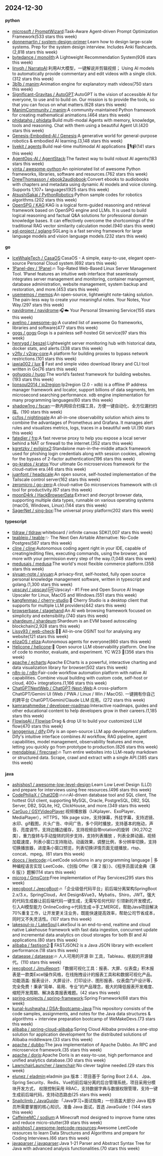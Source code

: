 ## 2024-12-30

#### python
* [microsoft / PromptWizard](https://github.com/microsoft/PromptWizard):Task-Aware Agent-driven Prompt Optimization Framework(533 stars this week)
* [donnemartin / system-design-primer](https://github.com/donnemartin/system-design-primer):Learn how to design large-scale systems. Prep for the system design interview. Includes Anki flashcards.(2,818 stars this week)
* [bytedance / monolith](https://github.com/bytedance/monolith):A Lightweight Recommendation System(926 stars this week)
* [linyqh / NarratoAI](https://github.com/linyqh/NarratoAI):利用AI大模型，一键解说并剪辑视频； Using AI models to automatically provide commentary and edit videos with a single click.(312 stars this week)
* [3b1b / manim](https://github.com/3b1b/manim):Animation engine for explanatory math videos(750 stars this week)
* [Significant-Gravitas / AutoGPT](https://github.com/Significant-Gravitas/AutoGPT):AutoGPT is the vision of accessible AI for everyone, to use and to build on. Our mission is to provide the tools, so that you can focus on what matters.(628 stars this week)
* [ManimCommunity / manim](https://github.com/ManimCommunity/manim):A community-maintained Python framework for creating mathematical animations.(464 stars this week)
* [phidatahq / phidata](https://github.com/phidatahq/phidata):Build multi-modal Agents with memory, knowledge, tools and reasoning. Chat with them using a beautiful Agent UI.(420 stars this week)
* [Genesis-Embodied-AI / Genesis](https://github.com/Genesis-Embodied-AI/Genesis):A generative world for general-purpose robotics & embodied AI learning.(3,148 stars this week)
* [livekit / agents](https://github.com/livekit/agents):Build real-time multimodal AI applications 🤖🎙️📹(141 stars this week)
* [AgentOps-AI / AgentStack](https://github.com/AgentOps-AI/AgentStack):The fastest way to build robust AI agents(183 stars this week)
* [vinta / awesome-python](https://github.com/vinta/awesome-python):An opinionated list of awesome Python frameworks, libraries, software and resources.(762 stars this week)
* [DrewThomasson / ebook2audiobook](https://github.com/DrewThomasson/ebook2audiobook):Convert ebooks to audiobooks with chapters and metadata using dynamic AI models and voice cloning. Supports 1,107+ languages!(925 stars this week)
* [AtsushiSakai / PythonRobotics](https://github.com/AtsushiSakai/PythonRobotics):Python sample codes for robotics algorithms.(202 stars this week)
* [OpenSPG / KAG](https://github.com/OpenSPG/KAG):KAG is a logical form-guided reasoning and retrieval framework based on OpenSPG engine and LLMs. It is used to build logical reasoning and factual Q&A solutions for professional domain knowledge bases. It can effectively overcome the shortcomings of the traditional RAG vector similarity calculation model.(940 stars this week)
* [sgl-project / sglang](https://github.com/sgl-project/sglang):SGLang is a fast serving framework for large language models and vision language models.(232 stars this week)

#### go
* [IceWhaleTech / CasaOS](https://github.com/IceWhaleTech/CasaOS):CasaOS - A simple, easy-to-use, elegant open-source Personal Cloud system.(692 stars this week)
* [1Panel-dev / 1Panel](https://github.com/1Panel-dev/1Panel):🔥 Top-Rated Web-Based Linux Server Management Tool. 1Panel features an intuitive web interface that seamlessly integrates server management and monitoring, container management, database administration, website management, system backup and restoration, and more.(453 stars this week)
* [usememos / memos](https://github.com/usememos/memos):An open-source, lightweight note-taking solution. The pain-less way to create your meaningful notes. Your Notes, Your Way.(297 stars this week)
* [navidrome / navidrome](https://github.com/navidrome/navidrome):🎧☁️ Your Personal Streaming Service(155 stars this week)
* [avelino / awesome-go](https://github.com/avelino/awesome-go):A curated list of awesome Go frameworks, libraries and software(477 stars this week)
* [gogs / gogs](https://github.com/gogs/gogs):Gogs is a painless self-hosted Git service(97 stars this week)
* [henrygd / beszel](https://github.com/henrygd/beszel):Lightweight server monitoring hub with historical data, docker stats, and alerts.(338 stars this week)
* [v2fly / v2ray-core](https://github.com/v2fly/v2ray-core):A platform for building proxies to bypass network restrictions.(101 stars this week)
* [iawia002 / lux](https://github.com/iawia002/lux):👾 Fast and simple video download library and CLI tool written in Go(76 stars this week)
* [gohugoio / hugo](https://github.com/gohugoio/hugo):The world’s fastest framework for building websites.(193 stars this week)
* [lionsoul2014 / ip2region](https://github.com/lionsoul2014/ip2region):Ip2region (2.0 - xdb) is a offline IP address manager framework and locator, support billions of data segments, ten microsecond searching performance. xdb engine implementation for many programming languages(60 stars this week)
* [shadow1ng / fscan](https://github.com/shadow1ng/fscan):一款内网综合扫描工具，方便一键自动化、全方位漏扫扫描。(190 stars this week)
* [ccfos / nightingale](https://github.com/ccfos/nightingale):An all-in-one observability solution which aims to combine the advantages of Prometheus and Grafana. It manages alert rules and visualizes metrics, logs, traces in a beautiful web UI.(90 stars this week)
* [fatedier / frp](https://github.com/fatedier/frp):A fast reverse proxy to help you expose a local server behind a NAT or firewall to the internet.(352 stars this week)
* [kgretzky / evilginx2](https://github.com/kgretzky/evilginx2):Standalone man-in-the-middle attack framework used for phishing login credentials along with session cookies, allowing for the bypass of 2-factor authentication(196 stars this week)
* [go-kratos / kratos](https://github.com/go-kratos/kratos):Your ultimate Go microservices framework for the cloud-native era.(46 stars this week)
* [juanfont / headscale](https://github.com/juanfont/headscale):An open source, self-hosted implementation of the Tailscale control server(162 stars this week)
* [zeromicro / go-zero](https://github.com/zeromicro/go-zero):A cloud-native Go microservices framework with cli tool for productivity.(67 stars this week)
* [moonD4rk / HackBrowserData](https://github.com/moonD4rk/HackBrowserData):Extract and decrypt browser data, supporting multiple data types, runnable on various operating systems (macOS, Windows, Linux).(144 stars this week)
* [SagerNet / sing-box](https://github.com/SagerNet/sing-box):The universal proxy platform(202 stars this week)

#### typescript
* [tldraw / tldraw](https://github.com/tldraw/tldraw):whiteboard / infinite canvas SDK(1,007 stars this week)
* [teableio / teable](https://github.com/teableio/teable):✨ The Next Gen Airtable Alternative: No-Code Postgres(587 stars this week)
* [cline / cline](https://github.com/cline/cline):Autonomous coding agent right in your IDE, capable of creating/editing files, executing commands, using the browser, and more with your permission every step of the way.(1,048 stars this week)
* [medusajs / medusa](https://github.com/medusajs/medusa):The world's most flexible commerce platform.(358 stars this week)
* [siyuan-note / siyuan](https://github.com/siyuan-note/siyuan):A privacy-first, self-hosted, fully open source personal knowledge management software, written in typescript and golang.(1,300 stars this week)
* [upscayl / upscayl](https://github.com/upscayl/upscayl):🆙 Upscayl - #1 Free and Open Source AI Image Upscaler for Linux, MacOS and Windows.(551 stars this week)
* [kangfenmao / cherry-studio](https://github.com/kangfenmao/cherry-studio):🍒 Cherry Studio is a desktop client that supports for multiple LLM providers(442 stars this week)
* [browserbase / stagehand](https://github.com/browserbase/stagehand):An AI web browsing framework focused on simplicity and extensibility.(740 stars this week)
* [shardeum / shardeum](https://github.com/shardeum/shardeum):Shardeum is an EVM based autoscaling blockchain(2,928 stars this week)
* [Lissy93 / web-check](https://github.com/Lissy93/web-check):🕵️‍♂️ All-in-one OSINT tool for analysing any website(121 stars this week)
* [elizaOS / eliza](https://github.com/elizaOS/eliza):Autonomous agents for everyone(860 stars this week)
* [Helicone / helicone](https://github.com/Helicone/helicone):🧊 Open source LLM observability platform. One line of code to monitor, evaluate, and experiment. YC W23 🍓(356 stars this week)
* [apache / echarts](https://github.com/apache/echarts):Apache ECharts is a powerful, interactive charting and data visualization library for browser(502 stars this week)
* [n8n-io / n8n](https://github.com/n8n-io/n8n):Fair-code workflow automation platform with native AI capabilities. Combine visual building with custom code, self-host or cloud, 400+ integrations.(1,166 stars this week)
* [ChatGPTNextWeb / ChatGPT-Next-Web](https://github.com/ChatGPTNextWeb/ChatGPT-Next-Web):A cross-platform ChatGPT/Gemini UI (Web / PWA / Linux / Win / MacOS). 一键拥有你自己的跨平台 ChatGPT/Gemini/Claude LLM 应用。(272 stars this week)
* [kamranahmedse / developer-roadmap](https://github.com/kamranahmedse/developer-roadmap):Interactive roadmaps, guides and other educational content to help developers grow in their careers.(1,185 stars this week)
* [FlowiseAI / Flowise](https://github.com/FlowiseAI/Flowise):Drag & drop UI to build your customized LLM flow(470 stars this week)
* [langgenius / dify](https://github.com/langgenius/dify):Dify is an open-source LLM app development platform. Dify's intuitive interface combines AI workflow, RAG pipeline, agent capabilities, model management, observability features and more, letting you quickly go from prototype to production.(826 stars this week)
* [mendableai / firecrawl](https://github.com/mendableai/firecrawl):🔥 Turn entire websites into LLM-ready markdown or structured data. Scrape, crawl and extract with a single API.(385 stars this week)

#### java
* [ashishps1 / awesome-low-level-design](https://github.com/ashishps1/awesome-low-level-design):Learn Low Level Design (LLD) and prepare for interviews using free resources.(496 stars this week)
* [CodePhiliaX / Chat2DB](https://github.com/CodePhiliaX/Chat2DB):🔥🔥🔥AI-driven database tool and SQL client, The hottest GUI client, supporting MySQL, Oracle, PostgreSQL, DB2, SQL Server, DB2, SQLite, H2, ClickHouse, and more.(349 stars this week)
* [CarGuo / GSYVideoPlayer](https://github.com/CarGuo/GSYVideoPlayer):视频播放器（IJKplayer、ExoPlayer、MediaPlayer），HTTPS，16k page size，支持弹幕，外挂字幕，支持滤镜、水印、gif截图，片头广告、中间广告，多个同时播放，支持基本的拖动，声音、亮度调节，支持边播边缓存，支持视频自带rotation的旋转（90,270之类），重力旋转与手动旋转的同步支持，支持列表播放 ，列表全屏动画，视频加载速度，列表小窗口支持拖动，动画效果，调整比例，多分辨率切换，支持切换播放器，进度条小窗口预览，列表切换详情页面无缝播放，rtsp、concat、mpeg。(61 stars this week)
* [doocs / leetcode](https://github.com/doocs/leetcode):🔥LeetCode solutions in any programming language | 多种编程语言实现 LeetCode、《剑指 Offer（第 2 版）》、《程序员面试金典（第 6 版）》题解(114 stars this week)
* [microg / GmsCore](https://github.com/microg/GmsCore):Free implementation of Play Services(295 stars this week)
* [jeecgboot / JeecgBoot](https://github.com/jeecgboot/JeecgBoot):🔥「企业级低代码平台」前后端分离架构SpringBoot 2.x/3.x，SpringCloud，Ant Design&Vue3，Mybatis，Shiro，JWT。强大的代码生成器让前后端代码一键生成，无需写任何代码! 引领新的开发模式，引入AI模型能力 OnlineCoding->代码生成->手工MERGE，帮助Java项目解决70%重复工作，让开发更关注业务，既能快速提高效率，帮助公司节省成本，同时又不失灵活性。(107 stars this week)
* [lakesoul-io / LakeSoul](https://github.com/lakesoul-io/LakeSoul):LakeSoul is an end-to-end, realtime and cloud native Lakehouse framework with fast data ingestion, concurrent update and incremental data analytics on cloud storages for both BI and AI applications.(80 stars this week)
* [alibaba / fastjson2](https://github.com/alibaba/fastjson2):🚄 FASTJSON2 is a Java JSON library with excellent performance.(18 stars this week)
* [dataease / dataease](https://github.com/dataease/dataease):🔥 人人可用的开源 BI 工具，Tableau、帆软的开源替代。(110 stars this week)
* [jeecgboot / JimuReport](https://github.com/jeecgboot/JimuReport):「数据可视化工具：报表、大屏、仪表盘」积木报表是一款类Excel操作风格，在线拖拽设计的报表工具和和数据可视化产品。功能涵盖: 报表设计、大屏设计、打印设计、图形报表、仪表盘门户设计等，完全免费！秉承“简单、易用、专业”的产品理念，极大的降低报表开发难度、缩短开发周期、解决各类报表难题。(42 stars this week)
* [spring-projects / spring-framework](https://github.com/spring-projects/spring-framework):Spring Framework(68 stars this week)
* [kunal-kushwaha / DSA-Bootcamp-Java](https://github.com/kunal-kushwaha/DSA-Bootcamp-Java):This repository consists of the code samples, assignments, and notes for the Java data structures & algorithms + interview preparation bootcamp of WeMakeDevs.(73 stars this week)
* [alibaba / spring-cloud-alibaba](https://github.com/alibaba/spring-cloud-alibaba):Spring Cloud Alibaba provides a one-stop solution for application development for the distributed solutions of Alibaba middleware.(33 stars this week)
* [apache / dubbo](https://github.com/apache/dubbo):The java implementation of Apache Dubbo. An RPC and microservice framework.(35 stars this week)
* [apache / doris](https://github.com/apache/doris):Apache Doris is an easy-to-use, high performance and unified analytics database.(30 stars this week)
* [LawnchairLauncher / lawnchair](https://github.com/LawnchairLauncher/lawnchair):No clever tagline needed.(29 stars this week)
* [elunez / eladmin](https://github.com/elunez/eladmin):eladmin jpa 版本：项目基于 Spring Boot 2.6.4、 Jpa、 Spring Security、Redis、Vue的前后端分离的后台管理系统，项目采用分模块开发方式， 权限控制采用 RBAC，支持数据字典与数据权限管理，支持一键生成前后端代码，支持动态路由(25 stars this week)
* [Snailclimb / JavaGuide](https://github.com/Snailclimb/JavaGuide):「Java学习+面试指南」一份涵盖大部分 Java 程序员所需要掌握的核心知识。准备 Java 面试，首选 JavaGuide！(144 stars this week)
* [CaffeineMC / sodium](https://github.com/CaffeineMC/sodium):A Minecraft mod designed to improve frame rates and reduce micro-stutter(39 stars this week)
* [ashishps1 / awesome-leetcode-resources](https://github.com/ashishps1/awesome-leetcode-resources):Awesome LeetCode resources to learn Data Structures and Algorithms and prepare for Coding Interviews.(66 stars this week)
* [javaparser / javaparser](https://github.com/javaparser/javaparser):Java 1-21 Parser and Abstract Syntax Tree for Java with advanced analysis functionalities.(70 stars this week)
